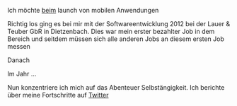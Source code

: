 ---
---

<p class="lead">Ich möchte <a href="/services">beim</a> launch von mobilen Anwendungen</p>

Richtig los ging es bei mir mit der Softwareentwicklung 2012 bei der Lauer & Teuber GbR in Dietzenbach. Dies war mein erster bezahlter Job in dem Bereich und seitdem müssen sich alle anderen Jobs an diesem ersten Job messen

Danach

Im Jahr ...

Nun konzentriere ich mich auf das Abenteuer Selbstängigkeit. Ich berichte über meine Fortschritte auf [Twitter](https://twitter.com/buk)
